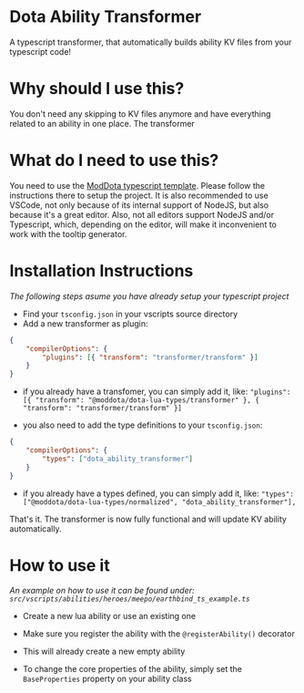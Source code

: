 # Dota Ability Transformer

A typescript transformer, that automatically builds ability KV files from your typescript code!

# Why should I use this?

You don't need any skipping to KV files anymore and have everything related to an ability in one place. The transformer

# What do I need to use this?

You need to use the [ModDota typescript template](https://github.com/ModDota/TypeScriptAddonTemplate). Please follow the instructions there to setup the project.
It is also recommended to use VSCode, not only because of its internal support of NodeJS, but also because it's a great editor. Also, not all editors support NodeJS and/or Typescript, which, depending on the editor, will make it inconvenient to work with the tooltip generator.

# Installation Instructions

_The following steps asume you have already setup your typescript project_

-   Find your `tsconfig.json` in your vscripts source directory
-   Add a new transformer as plugin:

```json
{
	"compilerOptions": {
		"plugins": [{ "transform": "transformer/transform" }]
	}
}
```

-   if you already have a transfomer, you can simply add it, like: `"plugins": [{ "transform": "@moddota/dota-lua-types/transformer" }, { "transform": "transformer/transform" }]`

-   you also need to add the type definitions to your `tsconfig.json`:

```json
{
	"compilerOptions": {
		"types": ["dota_ability_transformer"]
	}
}
```

-   if you already have a types defined, you can simply add it, like: `"types": ["@moddota/dota-lua-types/normalized", "dota_ability_transformer"],`

That's it. The transformer is now fully functional and will update KV ability automatically.

# How to use it

_An example on how to use it can be found under: `src/vscripts/abilities/heroes/meepo/earthbind_ts_example.ts`_

-   Create a new lua ability or use an existing one
-   Make sure you register the ability with the `@registerAbility()` decorator
-   This will already create a new empty ability

-   To change the core properties of the ability, simply set the `BaseProperties` property on your ability class
